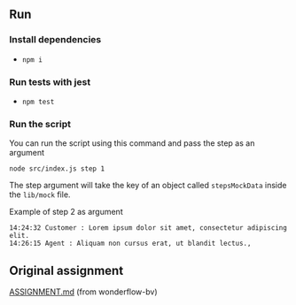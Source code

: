 ## Run

### Install dependencies

- `npm i`

### Run tests with jest

- `npm test`

### Run the script

You can run the script using this command and pass the step as an argument

```
node src/index.js step 1
```

The step argument will take the key of an object called `stepsMockData` inside the `lib/mock` file.

Example of step 2 as argument

```
14:24:32 Customer : Lorem ipsum dolor sit amet, consectetur adipiscing elit.
14:26:15 Agent : Aliquam non cursus erat, ut blandit lectus.,
```

## Original assignment

[ASSIGNMENT.md](https://github.com/wonderflow-bv/parse-chat-kata/blob/master/ASSIGNMENT.md) (from wonderflow-bv)
